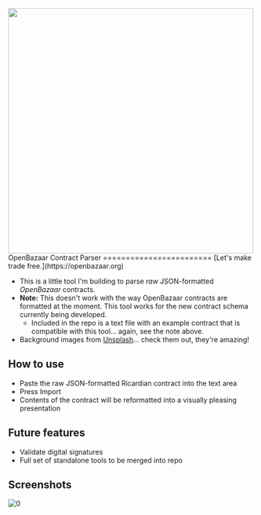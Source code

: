 <img src="https://blog.openbazaar.org/wp-content/uploads/2014/07/logo.png" width="500px"/>
OpenBazaar Contract Parser
========================
[Let's make trade free.](https://openbazaar.org)

+ This is a little tool I'm building to parse _raw_ JSON-formatted _OpenBazaar_ contracts.
+ **Note:** This doesn't work with the way OpenBazaar contracts are formatted at the moment. This tool works for the new contract schema currently being developed.
  + Included in the repo is a text file with an example contract that is compatible with this tool... again, see the note above.
+ Background images from [Unsplash](https://unsplash.com/)... check them out, they're amazing!

## How to use
+ Paste the raw JSON-formatted Ricardian contract into the text area
+ Press Import
+ Contents of the contract will be reformatted into a visually pleasing presentation

## Future features
+ Validate digital signatures
+ Full set of standalone tools to be merged into repo

## Screenshots
![0](https://github.com/drwasho/OpenBazaarContractParser/blob/master/Screenshot1.png)
